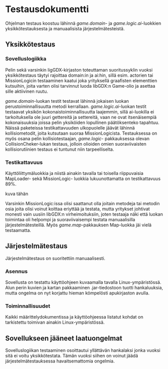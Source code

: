 # Testausdokumentti

Ohjelman testaus koostuu lähinnä _game.domain_- ja _game.logic.ai_-luokkien yksikkötestauksesta ja manuaalisista järjestelmätesteistä.

## Yksikkötestaus

### Sovelluslogiikka

Pelin sekä varsinkin ligGDX-kirjaston toteuttaman suoritussyklin vuoksi yksikkötestaus täytyi rajoittaa domain:in ja ai:hin, sillä esim. actorien tai MissionLogicin testaaminen kaatui joka yrityksellä graafisten elementtien kutsuihin, joita varten olisi tarvinnut luoda libGDX:n Game-olio ja asettaa sille aktiivinen ruutu. 

_game.domain_-luokan testit testavat lähinnä jokaisen luokan perustoiminnallisuutta metodi kerrallaan. _game.logic.ai_-luokan testit testaavat yksikön kokonaistoiminnallisuutta laajemmin, sillä ai-luokilla ei tarkoituksella ole juuri gettereitä ja settereitä, vaan ne ovat itsenäisempiä kokonaisuuksia joissa pelin yksiköiden lopullinen päätöksenteko tapahtuu. Näissä paketeissa testikattavuuden ulkopuolelle jäävät lähinnä kollisiometodit, joita kutsutaan suoraa MissionLogicista. Testauksessa on myös osana pelin kollisiotestaajan, _game.logic_- pakkauksessa olevan CollisionCheker-lukan testaus, jolloin olioiden omien suoraviivaisten kollisiorutiinien testaus ei tuntunut niin tarpeelliselta.

### Testikattavuus

Käyttöliittymäluokkia ja niistä ainakin tavalla tai toisella riippuvaisia MapLoader- sekä MissionLogic- luokkia lukuunottamatta on testikattavuus 89%.

kuva tähän

Varsinkin MissionLogic:issa olisi saattanut olla joitain metodeja tai metodin osia joita olisi voinut koittaa eriyttää ja testata, mutta yritykset johtivat monesti vain uusiin libGDX:n virheimoituksiin, joten testaaja näki että luokan toimintaa oli helpompi ja suoraviivaisempi testata manuaalisilla järjestelmätesteillä. Myös _game.map_-pakkauksen Map-luokka jäi vielä testaamatta.

## Järjestelmätestaus

Järjestelmätestaus on suoritettiin manuaalisesti.

### Asennus

Sovellusta on testattu käyttöohjeen kuvaamalla tavalla Linux-ympäristössä. Alun perin kuvien ja kartan pakkaaminen .jar-tiedostoon tuotti hankaluuksia, mutta ongelma on nyt korjattu hieman kömpelösti apukirjaston avulla.


### Toiminnallisuudet

Kaikki määrittelydokumentissa ja käyttöohjeessa listatut kohdat on tarkistettu toimivan ainakin Linux-ympäristössä.

## Sovellukseen jääneet laatuongelmat

Sovelluslogiikan testaaminen osoittautui yllättävän hankalaksi jonka vuoksi sitä ei voitu yksikkötestata. Tämän vuoksi siihen on voinut jäädä järjestelmätestauksessa havaitsemattomia ongelmia.

